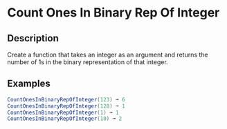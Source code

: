 # Count Ones In Binary Rep Of Integer

## Description

Create a function that takes an integer as an argument and returns the number of 1s in the binary representation of that integer.

## Examples

```csharp
CountOnesInBinaryRepOfInteger(123) ➞ 6
CountOnesInBinaryRepOfInteger(128) ➞ 1
CountOnesInBinaryRepOfInteger(1) ➞ 1
CountOnesInBinaryRepOfInteger(10) ➞ 2
```

